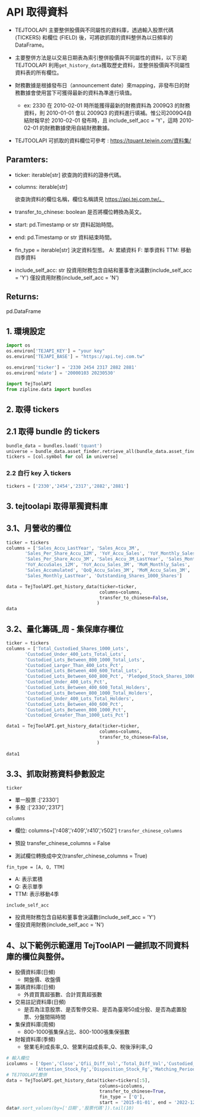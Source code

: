 # API 取得資料
* TEJTOOLAPI 主要整併股價與不同屬性的資料庫，透過輸入股票代碼 (TICKERS) 和欄位 (FIELD) 後，可將欲抓取的資料整併為以日頻率的 DataFrame。

* 主要整併方法是以交易日期表為索引整併股價與不同屬性的資料，以下示範 TEJTOOLAPI 利用`get_history_data`獲取歷史資料，並整併股價與不同屬性資料表的所有欄位。
* 財務數據是根據發布日（announcement date）來mapping，非發布日的財務數據會使用當下可獲得最新的資料為準進行填值。
    * ex: 2330 在 2010-02-01 時所能獲得最新的財務資料為 2009Q3 的財務資料，則 2010-01-01 會以 2009Q3 的資料進行填補。惟公司2009Q4自結財報早於 2010-02-01 發布時，且 include_self_acc = 'Y'，這時 2010-02-01 的財務數據使用自結財務數據。

* TEJTOOLAPI 可抓取的資料欄位可參考 : <https://tquant.tejwin.com/資料集/>



## Paramters:
* ticker: iterable[str] 欲查詢的資料的證券代碼。

* columns: iterable[str]

  欲查詢資料的欄位名稱，欄位名稱請見 https://api.tej.com.tw/。
* transfer_to_chinese: boolean 是否將欄位轉換為英文。

* start: pd.Timestamp or str 資料起始時間。

* end: pd.Timestamp or str 資料結束時間。

* fin_type = iterable[str] 決定資料型態。 A: 累績資料 F: 單季資料 TTM: 移動四季資料

* include_self_acc: str 投資用財務包含自結和董事會決議數(include_self_acc = 'Y') 僅投資用財務(include_self_acc = 'N')

## Returns:
pd.DataFrame

## 1. 環境設定
```python
import os
os.environ['TEJAPI_KEY'] = "your key" 
os.environ['TEJAPI_BASE'] = "https://api.tej.com.tw"

os.environ['ticker'] = '2330 2454 2317 2882 2881'
os.environ['mdate'] = '20000103 20230530'

import TejToolAPI 
from zipline.data import bundles
```
## 2. 取得 tickers
## 2.1 取得 bundle 的 tickers
```python
bundle_data = bundles.load('tquant')
universe = bundle_data.asset_finder.retrieve_all(bundle_data.asset_finder.equities_sids)  #.remove(symbol('IR0001'))   
tickers = [col.symbol for col in universe]
```

### 2.2 自行 key 入 tickers
```python 
tickers = ['2330','2454','2317','2882','2881']
```
## 3. tejtoolapi 取得單獨資料庫
## 3.1、月營收的欄位
```python
ticker = tickers
columns = ['Sales_Accu_LastYear', 'Sales_Accu_3M',
       'Sales_Per_Share_Accu_12M', 'YoY_Accu_Sales', 'YoY_Monthly_Sales',
       'Sales_Per_Share_Accu_3M', 'Sales_Accu_3M_LastYear', 'Sales_Monthly',
       'YoY_AccuSales_12M', 'YoY_Accu_Sales_3M', 'MoM_Monthly_Sales',
       'Sales_Accumulated', 'QoQ_Accu_Sales_3M', 'MoM_Accu_Sales_3M',
       'Sales_Monthly_LastYear', 'Outstanding_Shares_1000_Shares']

data = TejToolAPI.get_history_data(ticker=ticker, 
                                   columns=columns,
                                   transfer_to_chinese=False,                                   
                                  )
data   
```

## 3.2、量化籌碼_周 - 集保庫存欄位
```python 
ticker = tickers
columns = ['Total_Custodied_Shares_1000_Lots',
       'Custodied_Under_400_Lots_Total_Lots',
       'Custodied_Lots_Between_800_1000_Total_Lots',
       'Custodied_Larger_Than_400_Lots_Pct',
       'Custodied_Lots_Between_400_600_Total_Lots',
       'Custodied_Lots_Between_600_800_Pct', 'Pledged_Stock_Shares_1000_Lots',
       'Custodied_Under_400_Lots_Pct',
       'Custodied_Lots_Between_400_600_Total_Holders',
       'Custodied_Lots_Between_800_1000_Total_Holders',
       'Custodied_Under_400_Lots_Total_Holders',
       'Custodied_Lots_Between_400_600_Pct',
       'Custodied_Lots_Between_800_1000_Pct',
       'Custodied_Greater_Than_1000_Lots_Pct']

data1 = TejToolAPI.get_history_data(ticker=ticker, 
                                   columns=columns,
                                   transfer_to_chinese=False,                                    
                                  )                                 
    
data1 
```

## 3.3、抓取財務資料參數設定
`ticker`

* 單一股票 :['2330']
* 多股 :['2330','2317']

`columns`

* 欄位: columns=['r408','r409','r410','r502']
`transfer_chinese_columns`

* 預設 transfer_chinese_columns = False
* 測試欄位轉換成中文(transfer_chinese_columns = True)

`fin_type = [A, Q, TTM]`

* A: 表示累積
* Q: 表示單季
* TTM: 表示移動4季

`include_self_acc`

* 投資用財務包含自結和董事會決議數(include_self_acc = 'Y')
* 僅投資用財務(include_self_acc = 'N')

## 4、以下範例示範運用 TejToolAPI 一鍵抓取不同資料庫的欄位與整併。

* 股價資料庫(日頻)
    * 開盤價、收盤價
* 籌碼資料庫(日頻)
    * 外資買賣超張數、合計買賣超張數
* 交易註記資料庫(日頻)
    * 是否為注意股票、是否暫停交易、是否為臺灣50成分股、是否為處置股票、分盤間隔時間
* 集保資料庫(周頻)
    * 800-1000張集保占比、800-1000張集保張數
* 財報資料庫(季頻)
    * 營業毛利成長率_Q、營業利益成長率_Q、稅後淨利率_Q
```python
# 輸入欄位
icolumns = ['Open','Close','Qfii_Diff_Vol','Total_Diff_Vol','Custodied_Lots_Between_800_1000_Total_Lots','Custodied_Lots_Between_800_1000_Pct',
           'Attention_Stock_Fg','Disposition_Stock_Fg','Matching_Period','Suspended_Trading_Stock_Fg','Component_Stock_of_TWN50_Fg','Gross_Margin_Growth_Rate','Net_Income_Rate_percent','Operating_Income_Growth_Rate']
# TEJTOOLAPI整併
data = TejToolAPI.get_history_data(ticker=tickers[:5], 
                                   columns=icolumns,
                                   transfer_to_chinese=True, 
                                   fin_type = ['Q'],
                                   start = '2015-01-01', end = '2022-12-31')
data#.sort_values(by=['日期','股票代碼']).tail(10)
```
